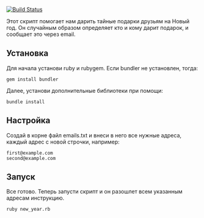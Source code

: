 [![Build Status](https://semaphoreci.com/api/v1/projects/45ea9bb3baf707037501e9ae247b4af3820c2456/672577/shields_badge.svg)](https://semaphoreci.com/paveldruzyak/new_year)


Этот скрипт помогает нам дарить тайные подарки друзьям на Новый год. Он
случайным образом определяет кто и кому дарит подарок, и сообщает это
через email.

Установка
---------
Для начала установи ruby и rubygem. 
Если bundler не установлен, тогда:
    
    gem install bundler
    
Далее, установи дополнительные библиотеки при помощи:

    bundle install

Настройка
---------
Создай в корне файл emails.txt и внеси в него все нужные адреса, каждый
адрес с новой строчки, например:

    first@example.com
    second@example.com

Запуск
------
Все готово. Теперь запусти скрипт и он разошлет всем указанным адресам
инструкцию.

    ruby new_year.rb
